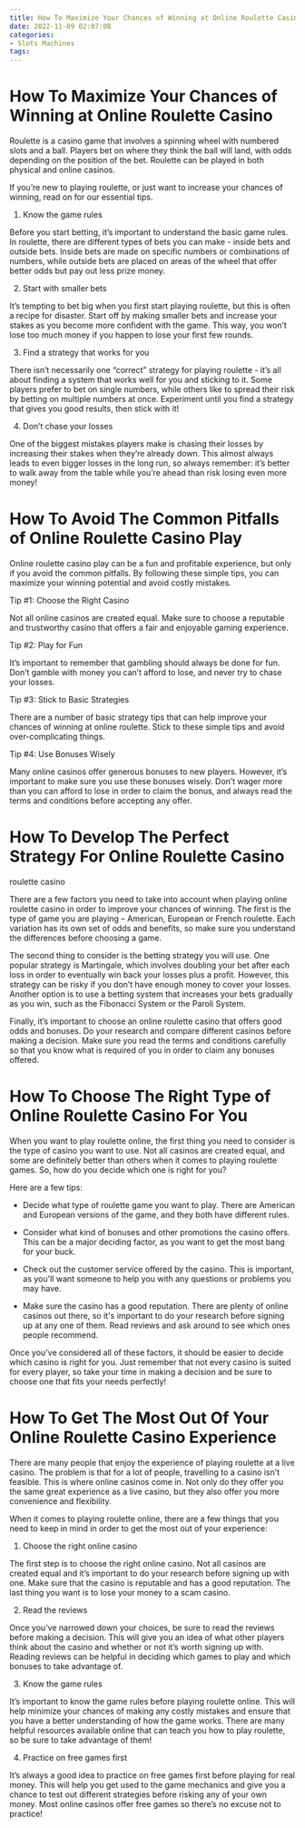```yaml
---
title: How To Maximize Your Chances of Winning at Online Roulette Casino
date: 2022-11-09 02:07:08
categories:
- Slots Machines
tags:
---
```



#  How To Maximize Your Chances of Winning at Online Roulette Casino

Roulette is a casino game that involves a spinning wheel with numbered slots and a ball. Players bet on where they think the ball will land, with odds depending on the position of the bet. Roulette can be played in both physical and online casinos.

If you’re new to playing roulette, or just want to increase your chances of winning, read on for our essential tips.

1. Know the game rules

Before you start betting, it’s important to understand the basic game rules. In roulette, there are different types of bets you can make - inside bets and outside bets. Inside bets are made on specific numbers or combinations of numbers, while outside bets are placed on areas of the wheel that offer better odds but pay out less prize money.

2. Start with smaller bets

It’s tempting to bet big when you first start playing roulette, but this is often a recipe for disaster. Start off by making smaller bets and increase your stakes as you become more confident with the game. This way, you won’t lose too much money if you happen to lose your first few rounds.

3. Find a strategy that works for you

There isn’t necessarily one “correct” strategy for playing roulette - it’s all about finding a system that works well for you and sticking to it. Some players prefer to bet on single numbers, while others like to spread their risk by betting on multiple numbers at once. Experiment until you find a strategy that gives you good results, then stick with it!

4. Don’t chase your losses

One of the biggest mistakes players make is chasing their losses by increasing their stakes when they’re already down. This almost always leads to even bigger losses in the long run, so always remember: it’s better to walk away from the table while you’re ahead than risk losing even more money!

#  How To Avoid The Common Pitfalls of Online Roulette Casino Play

Online roulette casino play can be a fun and profitable experience, but only if you avoid the common pitfalls. By following these simple tips, you can maximize your winning potential and avoid costly mistakes.

Tip #1: Choose the Right Casino

Not all online casinos are created equal. Make sure to choose a reputable and trustworthy casino that offers a fair and enjoyable gaming experience.

Tip #2: Play for Fun

It’s important to remember that gambling should always be done for fun. Don’t gamble with money you can’t afford to lose, and never try to chase your losses.

Tip #3: Stick to Basic Strategies

There are a number of basic strategy tips that can help improve your chances of winning at online roulette. Stick to these simple tips and avoid over-complicating things.

Tip #4: Use Bonuses Wisely

Many online casinos offer generous bonuses to new players. However, it’s important to make sure you use these bonuses wisely. Don’t wager more than you can afford to lose in order to claim the bonus, and always read the terms and conditions before accepting any offer.

#  How To Develop The Perfect Strategy For Online Roulette Casino 

roulette casino

There are a few factors you need to take into account when playing online roulette casino in order to improve your chances of winning. The first is the type of game you are playing – American, European or French roulette. Each variation has its own set of odds and benefits, so make sure you understand the differences before choosing a game.

The second thing to consider is the betting strategy you will use. One popular strategy is Martingale, which involves doubling your bet after each loss in order to eventually win back your losses plus a profit. However, this strategy can be risky if you don’t have enough money to cover your losses. Another option is to use a betting system that increases your bets gradually as you win, such as the Fibonacci System or the Paroli System.

Finally, it’s important to choose an online roulette casino that offers good odds and bonuses. Do your research and compare different casinos before making a decision. Make sure you read the terms and conditions carefully so that you know what is required of you in order to claim any bonuses offered.

#  How To Choose The Right Type of Online Roulette Casino For You

When you want to play roulette online, the first thing you need to consider is the type of casino you want to use. Not all casinos are created equal, and some are definitely better than others when it comes to playing roulette games. So, how do you decide which one is right for you?

Here are a few tips:

- Decide what type of roulette game you want to play. There are American and European versions of the game, and they both have different rules.

- Consider what kind of bonuses and other promotions the casino offers. This can be a major deciding factor, as you want to get the most bang for your buck.

- Check out the customer service offered by the casino. This is important, as you'll want someone to help you with any questions or problems you may have.

- Make sure the casino has a good reputation. There are plenty of online casinos out there, so it's important to do your research before signing up at any one of them. Read reviews and ask around to see which ones people recommend.

Once you've considered all of these factors, it should be easier to decide which casino is right for you. Just remember that not every casino is suited for every player, so take your time in making a decision and be sure to choose one that fits your needs perfectly!

#  How To Get The Most Out Of Your Online Roulette Casino Experience

There are many people that enjoy the experience of playing roulette at a live casino. The problem is that for a lot of people, travelling to a casino isn’t feasible. This is where online casinos come in. Not only do they offer you the same great experience as a live casino, but they also offer you more convenience and flexibility.

When it comes to playing roulette online, there are a few things that you need to keep in mind in order to get the most out of your experience:

1. Choose the right online casino

The first step is to choose the right online casino. Not all casinos are created equal and it’s important to do your research before signing up with one. Make sure that the casino is reputable and has a good reputation. The last thing you want is to lose your money to a scam casino.

2. Read the reviews

Once you’ve narrowed down your choices, be sure to read the reviews before making a decision. This will give you an idea of what other players think about the casino and whether or not it’s worth signing up with. Reading reviews can be helpful in deciding which games to play and which bonuses to take advantage of.

3. Know the game rules

It’s important to know the game rules before playing roulette online. This will help minimize your chances of making any costly mistakes and ensure that you have a better understanding of how the game works. There are many helpful resources available online that can teach you how to play roulette, so be sure to take advantage of them!

4. Practice on free games first

It’s always a good idea to practice on free games first before playing for real money. This will help you get used to the game mechanics and give you a chance to test out different strategies before risking any of your own money. Most online casinos offer free games so there’s no excuse not to practice!